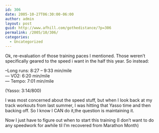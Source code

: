 ```yaml
---
id: 306
date: 2005-10-27T06:30:00-06:00
author: admin
layout: post
guid: http://www.afhill.com/gothedistance/?p=306
permalink: /2005/10/306/
categories:
  - Uncategorized
---
```

Ok, re-evaluation of those training paces I mentioned. Those weren&#8217;t specifically geared to the speed i want in the half this year. So instead:

&#8211;Long runs: 8:27 &#8211; 9:33 min/mile  
&#8212; VO2: 6:20 min/mile  
&#8212; Tempo: 7:01 min/mile

(Yasso: 3:14/800)

I was most concerned about the speed stuff, but when I look back at my track workouts from last summer, I was hitting that Yasso time and then backing off. So I know I CAN do it,the question is maintaining it.

Now I just have to figure out when to start this training (I don&#8217;t want to do any speedwork for awhile til I&#8217;m recovered from Marathon Month)